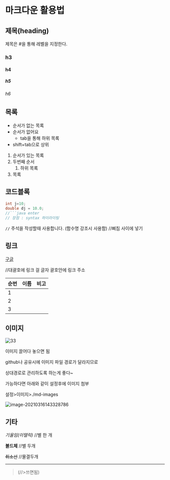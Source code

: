 # 마크다운 활용법

## 제목(heading)

제목은 #을 통해 레벨을 지정한다.

### h3

#### h4

##### h5

###### h6

## 목록

* 순서가 없는 목록
* 순서가 없어요
  * tab을 통해 하위 목록
* shift+tab으로 상위

1. 순서가 있는 목록
2. 두번째 순서
   1. 하위 목록
3. 목록



## 코드블록

```java
int j=10;
double dj = 10.0;
//```java enter
// 장점 : syntax 하이라이팅
```



`//` 주석을 작성할때 사용합니다. (함수명 강조시 사용함) //삐침 사이에 넣기

## 링크

[구글](https://google.com)

//대괄호에 링크 걸 글자 괄호안에 링크 주소



| 순번 | 이름 | 비고 |
| ---- | ---- | ---- |
| 1    |      |      |
| 2    |      |      |
| 3    |      |      |



## 이미지

![33](C:\Users\user\Desktop\33.jpg)

이미지 끌어다 놓으면 됨

github나 공유시에 이미지 파일 경로가 달라지므로

상대경로로 관리하도록 하는게 좋다~

가능하다면 아래와 같이 설정후에 이미지 첨부

설정>이미지>./md-images

![image-20210316143328786](C:\Users\user\AppData\Roaming\Typora\typora-user-images\image-20210316143328786.png)



## 기타

*기울임(이탤릭)* 	//별 한 개

**볼드체**	//별 두개

~~취소선~~   //물결두개

---

> (//>쓰면됨)